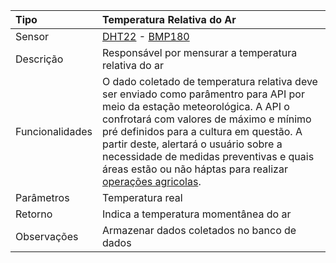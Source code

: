 | Tipo | Temperatura Relativa do Ar |
| :--- | :--- |
| Sensor | [DHT22](/dht22.md) - [BMP180](/bmp180.md) |
| Descrição | Responsável por mensurar a temperatura relativa do ar |
| Funcionalidades | O dado coletado de temperatura relativa deve ser enviado como parâmentro para API por meio da estação meteorológica. A API o confrotará com valores de máximo e mínimo pré definidos para a cultura em questão. A partir deste, alertará o usuário sobre a necessidade de medidas preventivas e quais áreas estão ou não háptas para realizar [operações agricolas](/operacoes-agricolas.md). |
| Parâmetros | Temperatura real |
| Retorno | Indica a temperatura momentânea do ar |
| Observações | Armazenar dados coletados no banco de dados |



